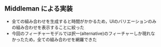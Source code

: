 ##  Middleman による実装

* 全ての組み合わせを生成すると時間がかかるため，UIのバリエーションのみの組み合わせを表示することに絞った
* 今回のフィーチャーモデルでは択一(alternative)のフィーチャーしか現れなかったため，全ての組み合わせを網羅できた
